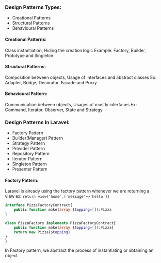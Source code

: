 ### Design Patterns Types:
- Creational Patterns
- Structural Patterns
- Behavioural Patterns

#### Creational Patterns:
Class instantiation, Hiding the creation logic Example: Factory, Builder, Prototype and Singleton

#### Structural Patterns:
Composition between objects, Usage of interfaces and abstract classes Ex: Adapter, Bridge, Decorator, Facade and Proxy

#### Behavioural Pattern:
Communication between objects, Usages of mostly interfaces Ex: Command, Iterator, Observer, State and Strategy

### Design Patterns In Laravel:
- Factory Pattern
- Builder(Manager) Pattern
- Strategy Pattern
- Provider Pattern
- Repository Pattern
- Iterator Pattern
- Singleton Pattern
- Presenter Pattern

#### Factory Pattern:
Laravel is already using the factory pattern whenever we are returning a view
ex: `return view('home',['message'=>'hello'])`
```php
interface PizzaFactoryContract{
	public function make(array $topping=[]):Pizza
}

class PizzaFactory implements PizzaFactoryContract{
	public function make(array $topping=[]):Pizza{
	return new Pizza($topping)
}
}
```
In Factory pattern, we abstract the process of instantiating or obtaining an object.
